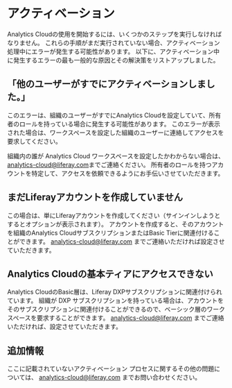 # アクティベーション

Analytics Cloudの使用を開始するには、いくつかのステップを実行しなければなりません。 これらの手順がまだ実行されていない場合、アクティベーション処理中にエラーが発生する可能性があります。 以下に、アクティベーション中に発生するエラーの最も一般的な原因とその解決策をリストアップしました。

## 「他のユーザーがすでにアクティベーションしました。」

このエラーは、組織のユーザーがすでにAnalytics Cloudを設定していて、所有者のロールを持っている場合に発生する可能性があります。 このエラーが表示された場合は、ワークスペースを設定した組織のユーザーに連絡してアクセスを要求してください。

組織内の誰が Analytics Cloud ワークスペースを設定したかわからない場合は、 <analytics-cloud@liferay.com>までご連絡ください。 所有者のロールを持つアカウントを特定して、アクセスを依頼できるようにお手伝いさせていただきます。

## まだLiferayアカウントを作成していません

この場合は、単にLiferayアカウントを作成してください（サインインしようとするとオプションが表示されます）。 アカウントを作成すると、そのアカウントを組織のAnalytics CloudサブスクリプションまたはBasic Tierに関連付けることができます。 <analytics-cloud@liferay.com> までご連絡いただければ設定させていただきます。

## Analytics Cloudの基本ティアにアクセスできない

Analytics CloudのBasic層は、Liferay DXPサブスクリプションに関連付けられています。 組織が DXP サブスクリプションを持っている場合は、アカウントをそのサブスクリプションに関連付けることができるので、ベーシック層のワークスペースを要求することができます。 <analytics-cloud@liferay.com> までご連絡いただければ、設定させていただきます。

## 追加情報

ここに記載されていないアクティベーション プロセスに関するその他の問題については、 <analytics-cloud@liferay.com> までお問い合わせください。
